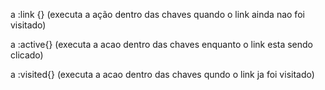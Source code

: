 a :link {}
(executa a ação dentro das chaves quando o link ainda nao foi visitado)

a :active{}
(executa a acao dentro das chaves enquanto o link esta sendo clicado)

a :visited{}
(executa a acao dentro das chaves qundo o link ja foi visitado)
